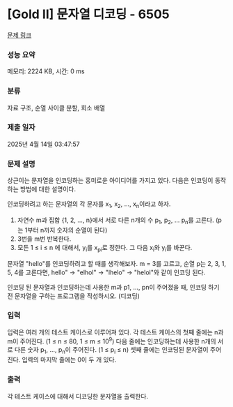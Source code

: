 # [Gold II] 문자열 디코딩 - 6505 

[문제 링크](https://www.acmicpc.net/problem/6505) 

### 성능 요약

메모리: 2224 KB, 시간: 0 ms

### 분류

자료 구조, 순열 사이클 분할, 희소 배열

### 제출 일자

2025년 4월 14일 03:47:57

### 문제 설명

<p>상근이는 문자열을 인코딩하는 흥미로운 아이디어를 가지고 있다. 다음은 인코딩이 동작하는 방법에 대한 설명이다.</p>

<p>인코딩하려고 하는 문자열의 각 문자를 x<sub>1</sub>, x<sub>2</sub>, ..., x<sub>n</sub>이라고 하자.</p>

<ol>
	<li>자연수 m과 집합 {1, 2, ..., n}에서 서로 다른 n개의 수 p<sub>1</sub>, p<sub>2</sub>, ... p<sub>n</sub>를 고른다. (p는 1부터 n까지 숫자의 순열이 된다)</li>
	<li>3번을 m번 반복한다.</li>
	<li>모든 1 ≤ i ≤ n 에 대해서, y<sub>i</sub>를 x<sub>pi</sub>로 정한다. 그 다음 x<sub>i</sub>와 y<sub>i</sub>를 바꾼다.</li>
</ol>

<p>문자열 "hello"를 인코딩하려고 할 때를 생각해보자. m = 3를 고르고, 순열 p는 2, 3, 1, 5, 4를 고른다면, hello" -> "elhol" -> "lhelo" -> "helol"와 같이 인코딩 된다.</p>

<p>인코딩 된 문자열과 인코딩하는데 사용한 m과 p1, ..., pn이 주어졌을 때, 인코딩 하기 전 문자열을 구하는 프로그램을 작성하시오. (디코딩)</p>

### 입력 

 <p>입력은 여러 개의 테스트 케이스로 이루어져 있다. 각 테스트 케이스의 첫째 줄에는 n과 m이 주어진다. (1 ≤ n ≤ 80, 1 ≤ m ≤ 10<sup>9</sup>) 다음 줄에는 인코딩하는데 사용한 n개의 서로 다른 숫자 p<sub>1</sub>, ..., p<sub>n</sub>이 주어진다. (1 ≤ p<sub>i</sub> ≤ n) 셋째 줄에는 인코딩된 문자열이 주어진다. 입력의 마지막 줄에는 0이 두 개 있다.</p>

### 출력 

 <p>각 테스트 케이스에 대해서 디코딩한 문자열을 출력한다.</p>

